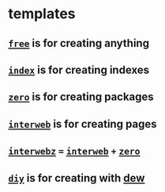 # templates

## [`free`](../../../free) is for creating anything

## [`index`](../../../index) is for creating indexes

## [`zero`](../../../zero) is for creating packages

## [`interweb`](../../../interweb) is for creating pages

## [`interwebz`](../../../interwebz) `=`  [`interweb`](../../../interweb) `+` [`zero`](../../../zero)

## [`diy`](../../../diy) is for creating with [dew](../../../dew)
